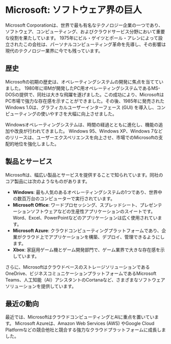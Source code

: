 # Microsoft: ソフトウェア界の巨人

Microsoft Corporationは、世界で最も有名なテクノロジー企業の一つであり、ソフトウェア、コンピューティング、およびクラウドサービス分野において重要な役割を果たしています。 1975年にビル・ゲイツとポール・アレンによって設立されたこの会社は、パーソナルコンピューティング革命を先導し、その影響は現代のテクノロジー業界に今でも残っています。

## 歴史

Microsoftの初期の歴史は、オペレーティングシステムの開発に焦点を当てていました。 1980年にIBMが開発したPC用オペレーティングシステムであるMS-DOSの提供で、同社は大きな飛躍を遂げました。この成功により、MicrosoftはPC市場で強力な存在感を示すことができました。その後、1985年に発売されたWindows 1.0は、グラフィカルユーザーインターフェース (GUI) を導入し、コンピューティングの使いやすさを大幅に向上させました。

Windowsオペレーティングシステムは、時間の経過とともに進化し、機能の追加や改良が行われてきました。 Windows 95、Windows XP、Windows 7などのリリースは、ユーザーエクスペリエンスを向上させ、市場でのMicrosoftの支配的地位を強化しました。

## 製品とサービス

Microsoftは、幅広い製品とサービスを提供することで知られています。同社のコア製品には次のようなものがあります。
- **Windows**: 最も人気のあるオペレーティングシステムの1つであり、世界中の数百万台のコンピューターで実行されています。
- **Microsoft Office**: ワードプロセッシング、スプレッドシート、プレゼンテーションソフトウェアなどの生産性アプリケーションのスイートです。 Word、Excel、PowerPointなどのアプリケーションは広く使用されています。
- **Microsoft Azure**: クラウドコンピューティングプラットフォームであり、企業がクラウド上でアプリケーションを構築、デプロイ、管理できるようにします。
- **Xbox**: 家庭用ゲーム機とゲーム開発部門で、ゲーム業界で大きな存在感を示しています。

さらに、MicrosoftはクラウドベースのストレージソリューションであるOneDrive、ビジネスコミュニケーションプラットフォームであるMicrosoft Teams、人工知能（AI）アシスタントのCortanaなど、さまざまなソフトウェアソリューションを提供しています。

## 最近の動向

最近では、MicrosoftはクラウドコンピューティングとAIに重点を置いています。 Microsoft Azureは、Amazon Web Services (AWS) やGoogle Cloud Platformなどの競合他社と競合する強力なクラウドプラットフォームに成長しました。
